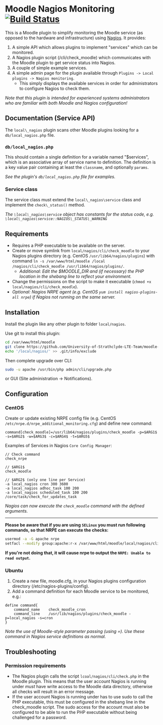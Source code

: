 # Moodle Nagios Monitoring [![Build Status](https://travis-ci.org/ffhs/moodle-local_nagios.svg?branch=master)](https://travis-ci.org/ffhs/moodle-local_nagios)

This is a Moodle plugin to simplify monitoring the Moodle service (as opposed to the hardware and infrastructure)
using [Nagios](http://www.nagios.org/). It provides:

1. A simple API which allows plugins to implement "services" which can be monitored.
2. A Nagios plugin script (/cli/check_moodle) which communicates with the Moodle plugin
   to get service status into Nagios.
3. A couple of simple example services.
4. A simple admin page for the plugin available through `Plugins -> Local plugins -> Nagios monitoring`.
   * This simply displays the available services in order for administrators to configure Nagios to check them.

*Note that this plugin is intended for experienced systems administrators who are familiar with both Moodle and Nagios configuration!*

## Documentation (Service API)
The `local\_nagios` plugin scans other Moodle plugins looking for a `db/local_nagios.php` file.

### `db/local_nagios.php`
This should contain a single definition for a variable named "$services", which is an associative array of service name to definition. The definition is a key value pair containing at least the `classname`, and optionally `params`.

*See the plugin's `db/local_nagios.php` file for examples.*

### Service class
The service class must extend the `local\_nagios\service` class and implement the `check\_status()` method.

*The `\local\_nagios\service` object has constants for the status code, e.g. `\local\_nagios\service::NAGIOS\_STATUS\_WARNING`*

## Requirements
* Requires a PHP executable to be available on the server.
* Create or move symlink from `local/nagios/cli/check_moodle` to your Nagios plugins directory (e.g. CentOS `/usr/lib64/nagios/plugins`) with command `ln -s /var/www/html/moodle
/local
/nagios/cli/check_moodle /usr/lib64/nagios/plugins/`.
   * *Additional: Edit the $MOODLE_DIR and (if necessary) the PHP location in the shebang line to reflect your environment.*
* Change the permissions on the script to make it executable (`chmod +x local/nagios/cli/check_moodle`).
* *Optional: Nagios NRPE agent (e.g. CentOS `yum install nagios-plugins-all nrpe`) if Nagios not running on the same server.*

## Installation
Install the plugin like any other plugin to folder `local/nagios`.

Use git to install this plugin: 
```bash
cd /var/www/html/moodle
git clone https://github.com/University-of-Strathclyde-LTE-Team/moodle-local_nagios.git local/nagios
echo '/local/nagios/' >> .git/info/exclude
```

Then complete upgrade over CLI:
```bash
sudo -u apache /usr/bin/php admin/cli/upgrade.php
```
or GUI (Site administration -> Notifications).

## Configuration
### CentOS
Create or update existing NRPE config file (e.g. CentOS `/etc/nrpe.d/nrpe_additional_monitoring.cfg`) and define new command:

```
command[check_moodle]=/usr/lib64/nagios/plugins/check_moodle -p=$ARG1$ -s=$ARG2$ -w=$ARG3$ -c=$ARG4$ -t=$ARG5$
```

Examples of Services in Nagios `Core Config Manager`:
```
// Check command
check_nrpe

// $ARG1$
check_moodle

// $ARG2$ (only one line per Service)
-a local_nagios cron 300 3600
-a local_nagios adhoc_task 100 200
-a local_nagios scheduled_task 100 200 /core/task/check_for_updates_task
```

*Nagios can now execute the `check_moodle` command with the defined arguments.*

---

**Please be aware that if you are using `SELinux` you must run following commands, so that NRPE can execute the checks:**
```bash
usermod -a -G apache nrpe
setfacl --modify group:apache:r-x /var/www/html/moodle/local/nagios/cli/check_moodle
```

**If you're not doing that, it will cause nrpe to output the `NRPE: Unable to read output`.**

### Ubuntu
1. Create a new file, moodle.cfg, in your Nagios plugins configuration directory (/etc/nagios-plugins/config).
2. Add a command definition for each Moodle service to be monitored, e.g.:

```
define command{
    command_name    check_moodle_cron
    command_line    /usr/lib/nagios/plugins/check_moodle -p=local_nagios -s=cron
}
```

*Note the use of Moodle-style parameter passing (using =). Use these command in Nagios service definitions as normal.*

## Troubleshooting
### Permission requirements
* The Nagios plugin calls the script `lcoal/nagios/cli/check.php` in the Moodle plugin. This means that the user account Nagios is running under *must* have write access to the
 Moodle data directory, otherwise all checks will result in an error message.
* If the user account Nagios is running under has to use sudo to call the PHP executable, this must be configured in the shebang line in the check_moodle script. The sudo access
 for the account must also be configured to be able to run the PHP executable without being challenged for a password.